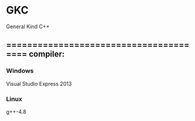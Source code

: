 GKC
=======================================

General Kind C++

=======================================
compiler:
---------------------------------------
### Windows

Visual Studio Express 2013

### Linux

g++-4.8

